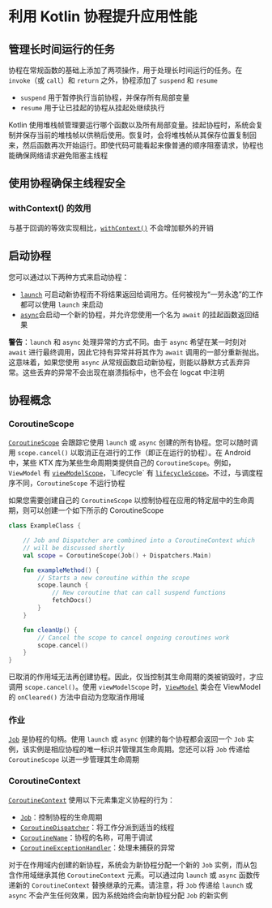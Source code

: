 # 利用 Kotlin 协程提升应用性能

## 管理长时间运行的任务

协程在常规函数的基础上添加了两项操作，用于处理长时间运行的任务。在 `invoke`（或 `call`）和 `return` 之外，协程添加了 `suspend` 和 `resume`

- `suspend` 用于暂停执行当前协程，并保存所有局部变量
- `resume` 用于让已挂起的协程从挂起处继续执行

Kotlin 使用堆栈帧管理要运行哪个函数以及所有局部变量。挂起协程时，系统会复制并保存当前的堆栈帧以供稍后使用。恢复时，会将堆栈帧从其保存位置复制回来，然后函数再次开始运行。即使代码可能看起来像普通的顺序阻塞请求，协程也能确保网络请求避免阻塞主线程

## 使用协程确保主线程安全

### withContext() 的效用

与基于回调的等效实现相比，[`withContext()`](https://kotlin.github.io/kotlinx.coroutines/kotlinx-coroutines-core/kotlinx.coroutines/with-context.html) 不会增加额外的开销

## 启动协程

您可以通过以下两种方式来启动协程：

- [`launch`](https://kotlin.github.io/kotlinx.coroutines/kotlinx-coroutines-core/kotlinx.coroutines/launch.html) 可启动新协程而不将结果返回给调用方。任何被视为“一劳永逸”的工作都可以使用 `launch` 来启动
- [`async`](https://kotlin.github.io/kotlinx.coroutines/kotlinx-coroutines-core/kotlinx.coroutines/async.html)会启动一个新的协程，并允许您使用一个名为 `await` 的挂起函数返回结果

**警告**：`launch` 和 `async` 处理异常的方式不同。由于 `async` 希望在某一时刻对 `await` 进行最终调用，因此它持有异常并将其作为 `await` 调用的一部分重新抛出。这意味着，如果您使用 `async` 从常规函数启动新协程，则能以静默方式丢弃异常。这些丢弃的异常不会出现在崩溃指标中，也不会在 logcat 中注明

## 协程概念

### CoroutineScope

[`CoroutineScope`](https://kotlin.github.io/kotlinx.coroutines/kotlinx-coroutines-core/kotlinx.coroutines/-coroutine-scope/) 会跟踪它使用 `launch` 或 `async` 创建的所有协程。您可以随时调用 `scope.cancel()` 以取消正在进行的工作（即正在运行的协程）。在 Android 中，某些 KTX 库为某些生命周期类提供自己的 `CoroutineScope`。例如，`ViewModel` 有 [`viewModelScope`](https://developer.android.com/reference/kotlin/androidx/lifecycle/package-summary#(androidx.lifecycle.ViewModel).viewModelScope:kotlinx.coroutines.CoroutineScope)，`Lifecycle` 有 [`lifecycleScope`](https://developer.android.com/reference/kotlin/androidx/lifecycle/package-summary#lifecyclescope)。不过，与调度程序不同，`CoroutineScope` 不运行协程

如果您需要创建自己的 `CoroutineScope` 以控制协程在应用的特定层中的生命周期，则可以创建一个如下所示的 CoroutineScope

```kotlin
class ExampleClass {

    // Job and Dispatcher are combined into a CoroutineContext which
    // will be discussed shortly
    val scope = CoroutineScope(Job() + Dispatchers.Main)

    fun exampleMethod() {
        // Starts a new coroutine within the scope
        scope.launch {
            // New coroutine that can call suspend functions
            fetchDocs()
        }
    }

    fun cleanUp() {
        // Cancel the scope to cancel ongoing coroutines work
        scope.cancel()
    }
}
```

已取消的作用域无法再创建协程。因此，仅当控制其生命周期的类被销毁时，才应调用 `scope.cancel()`。使用 `viewModelScope` 时，[`ViewModel`](https://developer.android.com/topic/libraries/architecture/viewmodel) 类会在 ViewModel 的 `onCleared()` 方法中自动为您取消作用域

### 作业

[`Job`](https://kotlin.github.io/kotlinx.coroutines/kotlinx-coroutines-core/kotlinx.coroutines/-job/index.html) 是协程的句柄。使用 `launch` 或 `async` 创建的每个协程都会返回一个 `Job` 实例，该实例是相应协程的唯一标识并管理其生命周期。您还可以将 `Job` 传递给 `CoroutineScope` 以进一步管理其生命周期

### CoroutineContext

[`CoroutineContext`](https://kotlinlang.org/api/latest/jvm/stdlib/kotlin.coroutines/-coroutine-context/index.html) 使用以下元素集定义协程的行为：

- [`Job`](https://kotlin.github.io/kotlinx.coroutines/kotlinx-coroutines-core/kotlinx.coroutines/-job/index.html)：控制协程的生命周期
- [`CoroutineDispatcher`](https://kotlin.github.io/kotlinx.coroutines/kotlinx-coroutines-core/kotlinx.coroutines/-coroutine-dispatcher/index.html)：将工作分派到适当的线程
- [`CoroutineName`](https://kotlin.github.io/kotlinx.coroutines/kotlinx-coroutines-core/kotlinx.coroutines/-coroutine-name/index.html)：协程的名称，可用于调试
- [`CoroutineExceptionHandler`](https://kotlin.github.io/kotlinx.coroutines/kotlinx-coroutines-core/kotlinx.coroutines/-coroutine-exception-handler/index.html)：处理未捕获的异常

对于在作用域内创建的新协程，系统会为新协程分配一个新的 `Job` 实例，而从包含作用域继承其他 `CoroutineContext` 元素。可以通过向 `launch` 或 `async` 函数传递新的 `CoroutineContext` 替换继承的元素。请注意，将 `Job` 传递给 `launch` 或 `async` 不会产生任何效果，因为系统始终会向新协程分配 `Job` 的新实例